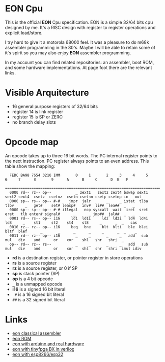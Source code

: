 # EON Cpu

This is the official **EON** Cpu specification. EON is a simple 32/64 bits cpu designed by me. It's a RISC design
with register to register operations and explicit load/store.

I try hard to give it a motorola 68000 feel. It was a pleasure to do m68k assembler programming in the 80's. Maybe I will be able
to retain some of it's spirit so you may also enjoy **EON** assembler programming.

In my account you can find related repositories: an assembler, boot ROM, and some hardware implementations. At page foot there are the relevant links.

# Visible Arquitecture

* 16 general purpose registers of 32/64 bits
* register 14 is link register
* register 15 is SP or ZERO
* no branch delay slots

# Opcode map
An opcode takes up to three 16 bit words. The PC internal register points to the next instruction. PC register always points to an even address.
This table show the mapping:

```
  FEDC BA98 7654 3210 IMM       0     1       2     3     4     5     6     7      8       9      A      B     C      D  E   F
  ===============================================================================================================================
  0000 rd-- rz-- op--           _ zext1   zext2 zext4 bswap sext1 sext2 sext4  csetz  csetnz  csetn csetnn csetp csetnp in   out
  0000 sp-- rs-- op-- #-#    jmpr  jalr       _     _ istat  tlba  tlbv     _   get#    set# leasp#   inv#  li##  lea##  _   _
  0000 sp-- sp-- op-- #-# illegal   nop syscall  wait  iret  sret  eret   tlb enter# signal#      _      _ jmp##  jal##  _   _
  0001 rd-- rs-- op-- i16     ld1  ld1i     ld2  ld2i   ld4  ld4i   ld8     _    st1     st2    st4    st8     _      _  _   cas
  0010 rz-- rz-- op-- i16     beq   bne     blt  blti   ble  blei  bltf  blef      _       _      _      _     _      _  _    _
  0011 rd-- rz-- op-- i16       _     _       _     _   add   sub   mul   div    and      or    xor    shl   shr   shri  _    _
  op-- rd-- rz-- rs--           _     _       _     _   add   sub   mul   div    and      or    xor    shl   shr   shri  imul idiv
```

* **rd** is a destination register, or pointer register in store operations
* **rs** is a source register
* **rz** is a source register, or 0 if SP
* **sp** is stack pointer (SP)
* **op** is a 4 bit opcode
* **`_`** is a unmapped opcode
* **i16** is a signed 16 bit literal
* ` #` is a 16 signed bit literal
* `##` is a 32 signed bit literal

# Links
* [eon classical assembler](https://github.com/elgron-eon/eonasm)
* [eon ROM](https://github.com/elgron-eon/eonrom)
* [eon with arduino and real hardware](https://github.com/elgron-eon/eonduino)
* [eon with tinyfpga BX in verilog](https://github.com/elgron-eon/eonv)
* [eon with esp8266/esp32](https://github.com/elgron-eon/eon-esp32)


